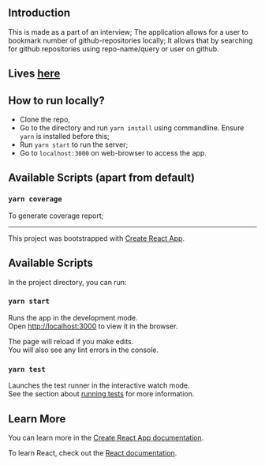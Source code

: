 ## Introduction

This is made as a part of an interview; The application allows for a user to bookmark number of github-repositories locally; It allows that by searching for github repositories using repo-name/query or user on github.

## Lives [here](https://awesome-github.herokuapp.com)

## How to run locally?

- Clone the repo,
- Go to the directory and run `yarn install` using commandline. Ensure `yarn` is installed before this;
- Run `yarn start` to run the server;
- Go to `localhost:3000` on web-browser to access the app.

## Available Scripts (apart from default)

### `yarn coverage`

To generate coverage report;

---

This project was bootstrapped with [Create React App](https://github.com/facebook/create-react-app).

## Available Scripts

In the project directory, you can run:

### `yarn start`

Runs the app in the development mode.<br />
Open [http://localhost:3000](http://localhost:3000) to view it in the browser.

The page will reload if you make edits.<br />
You will also see any lint errors in the console.

### `yarn test`

Launches the test runner in the interactive watch mode.<br />
See the section about [running tests](https://facebook.github.io/create-react-app/docs/running-tests) for more information.

## Learn More

You can learn more in the [Create React App documentation](https://facebook.github.io/create-react-app/docs/getting-started).

To learn React, check out the [React documentation](https://reactjs.org/).
